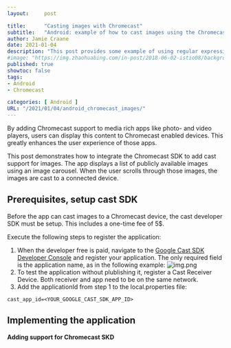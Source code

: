 ```yaml
---
layout:     post

title:      "Casting images with Chromecast"
subtitle:   "Android: example of how to cast images using the Chromecast SDK"
author: Jamie Craane
date: 2021-01-04       
description: "This post provides some example of using regular expressions with IntelliJ find and replace function."
#image: "https://img.zhaohuabing.com/in-post/2018-06-02-istio08/background.jpg"
published: true
showtoc: false
tags:
- Android
- Chromecast

categories: [ Android ]
URL: "/2021/01/04/android_chromecast_images/"
---
```


By adding Chromecast support to media rich apps like photo- and video players, users can display this content to Chromecast enabled devices. This greatly enhances the user experience of those apps.

This post demonstrates how to integrate the Chromecast SDK to add cast support for images. The app displays a list of publicly available images using an image carousel. When the user scrolls through those images, the images are cast to a connected device.

## Prerequisites, setup cast SDK

Before the app can cast images to a Chromecast device, the cast developer SDK must be setup. This includes a one-time fee of 5$. 

Execute the following steps to register the application:

1. When the developer free is paid, navigate to the [Google Cast SDK Developer Console](https://cast.google.com/publish/#/overview) and register your application. The only required field is the application name, as in the following example:
   ![img.png](/img/posts/setup-cast-application.png)
2. To test the application without plublishing it, register a Cast Receiver Device. Both receiver and app need to be on the same network.
3. Add the applicationId from step 1 to the local.properties file:

```plain
cast_app_id=<YOUR_GOOGLE_CAST_SDK_APP_ID>
```

## Implementing the application

**Adding support for Chromecast SKD**

